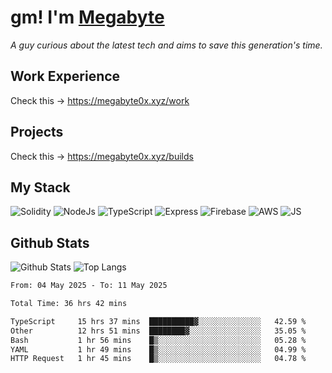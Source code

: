 # gm! I'm [Megabyte](https://megabyte0x.xyz/)

*A guy curious about the latest tech and aims to save this generation's time.*

## Work Experience

Check this -> https://megabyte0x.xyz/work

## Projects

Check this -> https://megabyte0x.xyz/builds

## My Stack

![Solidity](https://img.shields.io/badge/solidity-grey?style=for-the-badge&logo=solidity&logoColor=Green)
![NodeJs](https://img.shields.io/badge/NODE_JS-grey?style=for-the-badge&logo=nodedotjs&logoColor=Green)
![TypeScript](https://img.shields.io/badge/TS-grey?style=for-the-badge&logo=typescript&logoColor=Green)
![Express](https://img.shields.io/badge/EXPRESS-grey?style=for-the-badge&logo=EXPRESS&logoColor=Green)
![Firebase](https://img.shields.io/badge/EXPRESS-grey?style=for-the-badge&logo=EXPRESS&logoColor=Green)
![AWS](https://img.shields.io/badge/AWS-grey?style=for-the-badge&logo=amazonaws&logoColor=Yellow)
![JS](https://img.shields.io/badge/JS-grey?style=for-the-badge&logo=javascript&logoColor=Green)

## Github Stats

![Github Stats](https://github-readme-stats.vercel.app/api?username=megabyte0x&show_icons=true&theme=dark&hide_border=true&bg_color=0D1117) ![Top Langs](https://github-readme-stats.vercel.app/api/top-langs/?username=megabyte0x&layout=compact&theme=dark)

<!--START_SECTION:waka-->

```txt
From: 04 May 2025 - To: 11 May 2025

Total Time: 36 hrs 42 mins

TypeScript     15 hrs 37 mins  ██████████▓░░░░░░░░░░░░░░   42.59 %
Other          12 hrs 51 mins  ████████▓░░░░░░░░░░░░░░░░   35.05 %
Bash           1 hr 56 mins    █▒░░░░░░░░░░░░░░░░░░░░░░░   05.28 %
YAML           1 hr 49 mins    █▒░░░░░░░░░░░░░░░░░░░░░░░   04.99 %
HTTP Request   1 hr 45 mins    █▒░░░░░░░░░░░░░░░░░░░░░░░   04.78 %
```

<!--END_SECTION:waka-->


